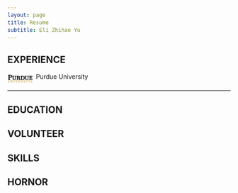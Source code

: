 ```yaml
---
layout: page
title: Resume
subtitle: Eli Zhihao Yu
---
```


## EXPERIENCE

<div>
    <img src="/img/resume/purdue.png" class = "lazyload" style="vertical-align:top; width:12%;">
    <span>Purdue University</span>
</div>
        

---

## EDUCATION

## VOLUNTEER

## SKILLS

## HORNOR